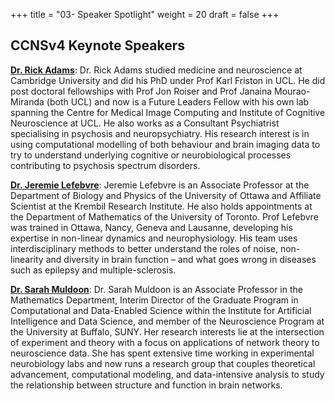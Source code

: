 +++
title = "03- Speaker Spotlight"
weight = 20
draft = false
+++



## CCNSv4 Keynote Speakers
[**Dr. Rick Adams**](https://iris.ucl.ac.uk/iris/browse/profile?upi=RAADA06): Dr. Rick Adams studied medicine and neuroscience at Cambridge University and did his PhD under Prof Karl Friston in UCL. He did post doctoral fellowships with Prof Jon Roiser and Prof Janaina Mourao-Miranda (both UCL) and now is a Future Leaders Fellow with his own lab spanning the Centre for Medical Image Computing and Institute of Cognitive Neuroscience at UCL. He also works as a Consultant Psychiatrist specialising in psychosis and neuropsychiatry. His research interest is in using computational modelling of both behaviour and brain imaging data to try to understand underlying cognitive or neurobiological processes contributing to psychosis spectrum disorders.

[**Dr. Jeremie Lefebvre**](https://www.uottawa.ca/faculty-science/professors/jeremie-lefebvre): Jeremie Lefebvre is an Associate Professor at the Department of Biology and Physics of the University of Ottawa and Affiliate Scientist at the Krembil Research Institute. He also holds appointments at the Department of Mathematics of the University of Toronto. Prof Lefebvre was trained in Ottawa, Nancy, Geneva and Lausanne, developing his expertise in non-linear dynamics and neurophysiology. His team uses interdisciplinary methods to better understand the roles of noise, non-linearity and diversity in brain function – and what goes wrong in diseases such as epilepsy and multiple-sclerosis.

[**Dr. Sarah Muldoon**](https://sites.google.com/site/sarahfeldtmuldoon/): Dr. Sarah Muldoon is an Associate Professor in the Mathematics Department, Interim Director of the Graduate Program in Computational and Data-Enabled Science within the Institute for Artificial Intelligence and Data Science, and member of the Neuroscience Program at the University at Buffalo, SUNY.  Her research interests lie at the intersection of experiment and theory with a focus on applications of network theory to neuroscience data. She has spent extensive time working in experimental neurobiology labs and now runs a research group that couples theoretical advancement, computational modeling, and data-intensive analysis to study the relationship between structure and function in brain networks.  

